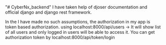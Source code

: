 "# CyberNx_backend" 
I have taken help of djoser documentation and official django and django rest framework.

In the I have made no such assumptions, the authorization in my app is token based authorization.
using localhost:8000/api/users -> It will show list of all users and only logged in users will be able to access it.
You can get authorization token by localhost:8000/api/token/login
